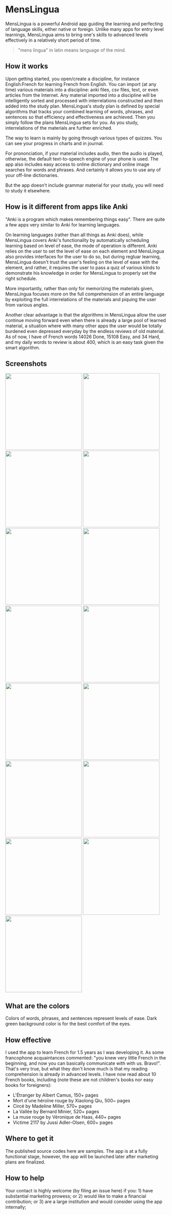 # MensLingua

MensLingua is a powerful Android app guiding the learning and perfecting of language skills, either native or foreign.  Unlike many apps for entry level learnings, MensLingua aims to bring one's skills to advanced levels effectively in a relatively short period of time.

> "mens lingua" in latin means language of the mind.

## How it works

Upon getting started, you open/create a discipline, for instance English:French for learning French from English.  You can import (at any time) various materials into a discipline: anki files, csv files, text, or even articles from the Internet.  Any material imported into a discipline will be intelligently sorted and processed with interrelations constructed and then added into the study plan.  MensLingua's study plan is defined by special algorithms that tracks your combined learning of words, phrases, and sentences so that efficiency and effectiveness are achieved.  Then you simply follow the plans MensLingua sets for you.  As you study, interrelations of the materials are further enriched.

The way to learn is mainly by going through various types of quizzes.  You can see your progress in charts and in journal.

For prononciation, if your material includes audio, then the audio is played, otherwise, the default text-to-speech engine of your phone is used.  The app also includes easy access to online dictionary and online image searches for words and phrases.  And certainly it allows you to use any of your off-line dictionaries.

But the app doesn't include grammar material for your study, you will need to study it elsewhere.

## How is it different from apps like Anki

"Anki is a program which makes remembering things easy".  There are quite a few apps very similar to Anki for learning languages.

On learning languages (rather than all things as Anki does), while MensLingua covers Anki's functionality by automatically scheduling learning based on level of ease, the mode of operation is different.  Anki relies on the user to set the level of ease on each element and MensLingua also provides interfaces for the user to do so, but during regluar learning, MensLingua doesn't trust the user's feeling on the level of ease with the element, and rather, it requires the user to pass a quiz of various kinds to demonstrate his knowledge in order for MensLingua to properly set the right schedule.

More importantly, rather than only for memorizing the materials given, MensLingua focuses more on the full comprehension of an entire language by exploiting the full interrelations of the materials and piquing the user from various angles.

Another clear advantage is that the algorithms in MensLingua allow the user continue moving forward even when there is already a large pool of learned material, a situation where with many other apps the user would be totally burdened even depressed everyday by the endless reviews of old material. As of now, I have of French words 14026 Done, 15108 Easy, and 34 Hard, and my daily words to review is about 400, which is an easy task given the smart algorithm.

## Screenshots

<img src="./Images/FE.jpg" width="238" /> <img src="./Images/DE.jpg" width="238" /> 
<img src="./Images/Courses.jpg" width="238" /> <img src="./Images/Words.jpg" width="238" /> 
<img src="./Images/Sentences.jpg" width="238" /> <img src="./Images/Phrases.jpg" width="238" /> 
<img src="./Images/Cloze.jpg" width="238" /> <img src="./Images/MMW.jpg" width="238" /> 
<img src="./Images/NTS.jpg" width="238" /> <img src="./Images/Journals.jpg" width="238" /> 
<img src="./Images/Charts.jpg" width="238" /> <img src="./Images/Chart.jpg" width="238" /> 
<img src="./Images/WordImages.jpg" width="238" /> <img src="./Images/WordUsage.jpg" width="238" />
<img src="./Images/VerbConjugation.jpg" width="238" /> 

## What are the colors

Colors of words, phrases, and sentences represent levels of ease.  Dark green background color is for the best comfort of the eyes.

## How effective

I used the app to learn French for 1.5 years as I was developing it.  As some francophone acquaintances commented: "you knew very little French in the beginning, and now you can basically communicate with with us.  Bravo!".  That's very true, but what they don't know much is that my reading comprehension is already in advanced levels.  I have now read about 10 French books, including (note these are not children's books nor easy books for foreigners):

* L'Étranger by Albert Camus, 150+ pages
* Mort d'une héroïne rouge by Xiaolong Qiu, 500~ pages
* Circé by Madeline Miller, 570+ pages
* La Vallée by Bernard Minier, 520+ pages
* La muse rouge by Véronique de Haas, 440+ pages
* Victime 2117 by Jussi Adler-Olsen, 600+ pages

## Where to get it

The published source codes here are samples.  The app is at a fully functional stage, however, the app will be launched later after marketing plans are finalized.

## How to help

Your contact is highly welcome (by filing an issue here) if you: 1) have substantial marketing prowess; or 2) would like to make a financial contribution; or 3) are a large institution and would consider using the app internally; 
